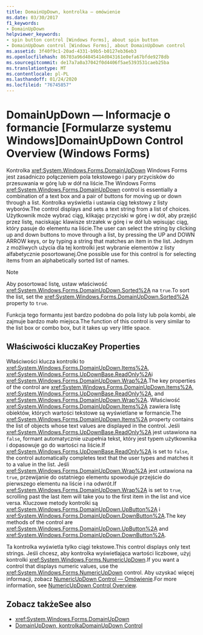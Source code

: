 ```yaml
---
title: DomainUpDown, kontrolka — omówienie
ms.date: 03/30/2017
f1_keywords:
- DomainUpDown
helpviewer_keywords:
- spin button control [Windows Forms], about spin button
- DomainUpDown control [Windows Forms], about DomainUpDown control
ms.assetid: 3f40f9c1-20ad-4331-b9b5-b0127eb36eb3
ms.openlocfilehash: 86703a96d4845414d043161e0efa67bfde9278db
ms.sourcegitcommit: de17a7a0a37042f0d4406f5ae5393531caeb25ba
ms.translationtype: MT
ms.contentlocale: pl-PL
ms.lasthandoff: 01/24/2020
ms.locfileid: "76745857"
---
```

# <a name="domainupdown-control-overview-windows-forms"></a><span data-ttu-id="04f2a-102">DomainUpDown — Informacje o formancie [Formularze systemu Windows]</span><span class="sxs-lookup"><span data-stu-id="04f2a-102">DomainUpDown Control Overview (Windows Forms)</span></span>
<span data-ttu-id="04f2a-103">Kontrolka <xref:System.Windows.Forms.DomainUpDown> Windows Forms jest zasadniczo połączeniem pola tekstowego i pary przycisków do przesuwania w górę lub w dół na liście.</span><span class="sxs-lookup"><span data-stu-id="04f2a-103">The Windows Forms <xref:System.Windows.Forms.DomainUpDown> control is essentially a combination of a text box and a pair of buttons for moving up or down through a list.</span></span> <span data-ttu-id="04f2a-104">Kontrolka wyświetla i ustawia ciąg tekstowy z listy wyborów.</span><span class="sxs-lookup"><span data-stu-id="04f2a-104">The control displays and sets a text string from a list of choices.</span></span> <span data-ttu-id="04f2a-105">Użytkownik może wybrać ciąg, klikając przyciski w górę i w dół, aby przejść przez listę, naciskając klawisze strzałek w górę i w dół lub wpisując ciąg, który pasuje do elementu na liście.</span><span class="sxs-lookup"><span data-stu-id="04f2a-105">The user can select the string by clicking up and down buttons to move through a list, by pressing the UP and DOWN ARROW keys, or by typing a string that matches an item in the list.</span></span> <span data-ttu-id="04f2a-106">Jednym z możliwych użycia dla tej kontrolki jest wybranie elementów z listy alfabetycznie posortowanej.</span><span class="sxs-lookup"><span data-stu-id="04f2a-106">One possible use for this control is for selecting items from an alphabetically sorted list of names.</span></span>  
  
> [!NOTE]
> <span data-ttu-id="04f2a-107">Aby posortować listę, ustaw właściwość <xref:System.Windows.Forms.DomainUpDown.Sorted%2A> na `true`.</span><span class="sxs-lookup"><span data-stu-id="04f2a-107">To sort the list, set the <xref:System.Windows.Forms.DomainUpDown.Sorted%2A> property to `true`.</span></span>  
  
 <span data-ttu-id="04f2a-108">Funkcja tego formantu jest bardzo podobna do pola listy lub pola kombi, ale zajmuje bardzo mało miejsca.</span><span class="sxs-lookup"><span data-stu-id="04f2a-108">The function of this control is very similar to the list box or combo box, but it takes up very little space.</span></span>  
  
## <a name="key-properties"></a><span data-ttu-id="04f2a-109">Właściwości klucza</span><span class="sxs-lookup"><span data-stu-id="04f2a-109">Key Properties</span></span>  
 <span data-ttu-id="04f2a-110">Właściwości klucza kontrolki to <xref:System.Windows.Forms.DomainUpDown.Items%2A>, <xref:System.Windows.Forms.UpDownBase.ReadOnly%2A>i <xref:System.Windows.Forms.DomainUpDown.Wrap%2A>.</span><span class="sxs-lookup"><span data-stu-id="04f2a-110">The key properties of the control are <xref:System.Windows.Forms.DomainUpDown.Items%2A>, <xref:System.Windows.Forms.UpDownBase.ReadOnly%2A>, and <xref:System.Windows.Forms.DomainUpDown.Wrap%2A>.</span></span> <span data-ttu-id="04f2a-111">Właściwość <xref:System.Windows.Forms.DomainUpDown.Items%2A> zawiera listę obiektów, których wartości tekstowe są wyświetlane w formancie.</span><span class="sxs-lookup"><span data-stu-id="04f2a-111">The <xref:System.Windows.Forms.DomainUpDown.Items%2A> property contains the list of objects whose text values are displayed in the control.</span></span> <span data-ttu-id="04f2a-112">Jeśli <xref:System.Windows.Forms.UpDownBase.ReadOnly%2A> jest ustawiona na `false`, formant automatycznie uzupełnia tekst, który jest typem użytkownika i dopasowuje go do wartości na liście.</span><span class="sxs-lookup"><span data-stu-id="04f2a-112">If <xref:System.Windows.Forms.UpDownBase.ReadOnly%2A> is set to `false`, the control automatically completes text that the user types and matches it to a value in the list.</span></span> <span data-ttu-id="04f2a-113">Jeśli <xref:System.Windows.Forms.DomainUpDown.Wrap%2A> jest ustawiona na `true`, przewijanie do ostatniego elementu spowoduje przejście do pierwszego elementu na liście i na odwrót.</span><span class="sxs-lookup"><span data-stu-id="04f2a-113">If <xref:System.Windows.Forms.DomainUpDown.Wrap%2A> is set to `true`, scrolling past the last item will take you to the first item in the list and vice versa.</span></span> <span data-ttu-id="04f2a-114">Kluczowe metody kontrolki są <xref:System.Windows.Forms.DomainUpDown.UpButton%2A> i <xref:System.Windows.Forms.DomainUpDown.DownButton%2A>.</span><span class="sxs-lookup"><span data-stu-id="04f2a-114">The key methods of the control are <xref:System.Windows.Forms.DomainUpDown.UpButton%2A> and <xref:System.Windows.Forms.DomainUpDown.DownButton%2A>.</span></span>  
  
 <span data-ttu-id="04f2a-115">Ta kontrolka wyświetla tylko ciągi tekstowe.</span><span class="sxs-lookup"><span data-stu-id="04f2a-115">This control displays only text strings.</span></span> <span data-ttu-id="04f2a-116">Jeśli chcesz, aby kontrolka wyświetlająca wartości liczbowe, użyj kontrolki <xref:System.Windows.Forms.NumericUpDown>.</span><span class="sxs-lookup"><span data-stu-id="04f2a-116">If you want a control that displays numeric values, use the <xref:System.Windows.Forms.NumericUpDown> control.</span></span> <span data-ttu-id="04f2a-117">Aby uzyskać więcej informacji, zobacz [NumericUpDown Control — Omówienie](numericupdown-control-overview-windows-forms.md).</span><span class="sxs-lookup"><span data-stu-id="04f2a-117">For more information, see [NumericUpDown Control Overview](numericupdown-control-overview-windows-forms.md).</span></span>  
  
## <a name="see-also"></a><span data-ttu-id="04f2a-118">Zobacz także</span><span class="sxs-lookup"><span data-stu-id="04f2a-118">See also</span></span>

- <xref:System.Windows.Forms.DomainUpDown>
- [<span data-ttu-id="04f2a-119">DomainUpDown, kontrolka</span><span class="sxs-lookup"><span data-stu-id="04f2a-119">DomainUpDown Control</span></span>](domainupdown-control-windows-forms.md)
